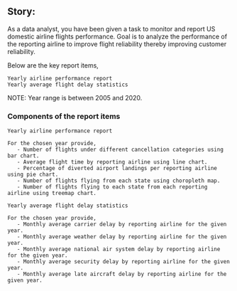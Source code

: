 ## Story:

As a data analyst, you have been given a task to monitor and report US domestic airline flights performance. Goal is to analyze the performance of the reporting airline to improve flight reliability thereby improving customer reliability.

Below are the key report items,

    Yearly airline performance report
    Yearly average flight delay statistics

NOTE: Year range is between 2005 and 2020.
### Components of the report items

    Yearly airline performance report

    For the chosen year provide,
       - Number of flights under different cancellation categories using bar chart.
       - Average flight time by reporting airline using line chart.
       - Percentage of diverted airport landings per reporting airline using pie chart.
       - Number of flights flying from each state using choropleth map.
       - Number of flights flying to each state from each reporting airline using treemap chart.

    Yearly average flight delay statistics

    For the chosen year provide,
       - Monthly average carrier delay by reporting airline for the given year.
       - Monthly average weather delay by reporting airline for the given year.
       - Monthly average national air system delay by reporting airline for the given year.
       - Monthly average security delay by reporting airline for the given year.
       - Monthly average late aircraft delay by reporting airline for the given year.
